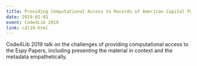 ```yaml
---
title: Providing Computational Access to Records of American Capital Punishment
date: 2019-02-01
event: Code4Lib 2019
link: c4l19.html
---
```

Code4Lib 2019 talk on the challenges of providing computational access to the Espy Papers, including presenting the material in context and the metadata empathetically.